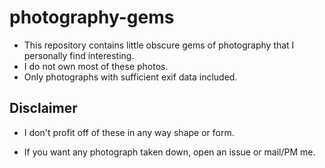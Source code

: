 # photography-gems
* This repository contains little obscure gems of photography that I personally find interesting. 
* I do not own most of these photos.
* Only photographs with sufficient exif data included.

## Disclaimer

* I don't profit off of these in any way shape or form.

* If you want any photograph taken down, open an issue or mail/PM me.
